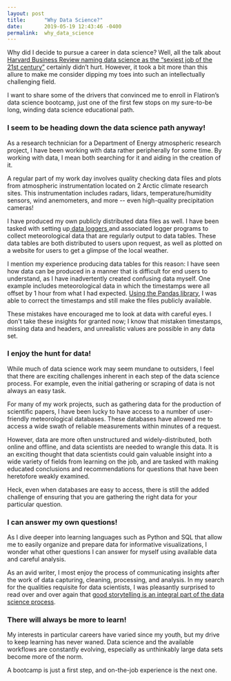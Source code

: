 ```yaml
---
layout: post
title:      "Why Data Science?"
date:       2019-05-19 12:43:46 -0400
permalink:  why_data_science
---
```




Why did I decide to pursue a career in data science? Well, all the talk about [Harvard Business Review naming data science as the “sexiest job of the 21st century”](https://hbr.org/2012/10/data-scientist-the-sexiest-job-of-the-21st-century) certainly didn’t hurt. However, it took a bit more than this allure to make me consider dipping my toes into such an intellectually challenging field. 

I want to share some of the drivers that convinced me to enroll in Flatiron’s data science bootcamp, just one of the first few stops on my sure-to-be long, winding data science educational path.

### I seem to be heading down the data science path anyway!

As a research technician for a Department of Energy atmospheric research project, I have been working with data rather peripherally for some time. By working with data, I mean both searching for it and aiding in the creation of it.

A regular part of my work day involves quality checking data files and plots from atmospheric instrumentation located on 2 Arctic climate research sites. This instrumentation includes radars, lidars, temperature/humidity sensors, wind anemometers, and more -- even high-quality precipitation cameras! 

I have produced my own publicly distributed data files as well. I have been tasked with setting up[ data loggers ](http://https://www.campbellsci.com/) and associated logger programs to collect meteorological data that are regularly output to data tables. These data tables are both distributed to users upon request, as well as plotted on a website for users to get a glimpse of the local weather. 

I mention my experience producing data tables for this reason: I have seen how data can be produced in a manner that is difficult for end users to understand, as I have inadvertently created confusing data myself. One example includes meteorological data in which the timestamps were all offset by 1 hour from what I had expected. [Using the Pandas library](https://pandas.pydata.org/pandas-docs/stable/reference/api/pandas.tseries.offsets.DateOffset.html), I was able to correct the timestamps and still make the files publicly available.

These mistakes have encouraged me to look at data with careful eyes. I don't take these insights for granted now; I know that mistaken timestamps, missing data and headers, and unrealistic values are possible in any data set. 


### I enjoy the hunt for data!

While much of data science work may seem mundane to outsiders, I feel that there are exciting challenges inherent in each step of the data science process. For example, even the initial gathering or scraping of data is not always an easy task.

For many of my work projects, such as gathering data for the production of scientific papers, I have been lucky to have access to a number of user-friendly meteorological databases. These databases have allowed me to access a wide swath of reliable measurements within minutes of a request. 

However, data are more often unstructured and widely-distributed, both online and offline, and data scientists are needed to wrangle this data. It is an exciting thought that data scientists could gain valuable insight into a wide variety of fields from learning on the job, and are tasked with making educated conclusions and recommendations for questions that have been heretofore weakly examined.

Heck, even when databases are easy to access, there is still the added challenge of ensuring that you are gathering the right data for your particular question.


### I can answer my own questions!                                                               

As I dive deeper into learning languages such as Python and SQL that allow me to easily organize and prepare data for informative visualizations, I wonder what other questions I can answer for myself using available data and careful analysis.

As an avid writer, I most enjoy the process of communicating insights after the work of data capturing, cleaning, processing, and analysis. In my search for the qualities requisite for data scientists, I was pleasantly surprised to read over and over again that [good storytelling is an integral part of the data science process](https://towardsdatascience.com/storytelling-for-data-scientists-317c2723aa31).


### There will always be more to learn!

My interests in particular careers have varied since my youth, but my drive to keep learning has never waned. Data science and the available workflows are constantly evolving, especially as unthinkably large data sets become more of the norm.

A bootcamp is just a first step, and on-the-job experience is the next one.







